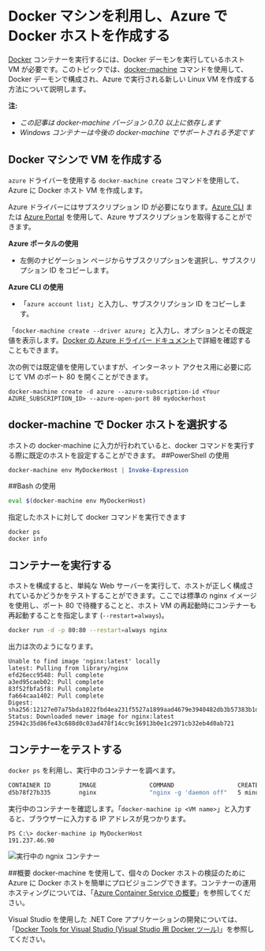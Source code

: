 <properties
   pageTitle="Docker マシンを利用し、Azure で Docker ホストを作成する | Microsoft Azure"
   description="Docker マシンを利用し、Azure で Docker ホストを作成する方法について説明します。"
   services="azure-container-service"
   documentationCenter="na"
   authors="mlearned"
   manager="douge"
   editor="" />
<tags
   ms.service="multiple"
   ms.devlang="dotnet"
   ms.topic="article"
   ms.tgt_pltfrm="na"
   ms.workload="multiple"
   ms.date="06/08/2016"
   ms.author="mlearned" />

# Docker マシンを利用し、Azure で Docker ホストを作成する

[Docker](https://www.docker.com/) コンテナーを実行するには、Docker デーモンを実行しているホスト VM が必要です。このトピックでは、[docker-machine](https://docs.docker.com/machine/) コマンドを使用して、Docker デーモンで構成され、Azure で実行される新しい Linux VM を作成する方法について説明します。

**注:**
- *この記事は docker-machine バージョン 0.7.0 以上に依存します*
- *Windows コンテナーは今後の docker-machine でサポートされる予定です*

## Docker マシンで VM を作成する

`azure` ドライバーを使用する `docker-machine create` コマンドを使用して、Azure に Docker ホスト VM を作成します。

Azure ドライバーにはサブスクリプション ID が必要になります。[Azure CLI](xplat-cli-install.md) または [Azure Portal](https://portal.azure.com) を使用して、Azure サブスクリプションを取得することができます。

**Azure ポータルの使用**
- 左側のナビゲーション ページからサブスクリプションを選択し、サブスクリプション ID をコピーします。

**Azure CLI の使用**
- 「```azure account list```」と入力し、サブスクリプション ID をコピーします。

「`docker-machine create --driver azure`」と入力し、オプションとその既定値を表示します。[Docker の Azure ドライバー ドキュメント](https://docs.docker.com/machine/drivers/azure/)で詳細を確認することもできます。

次の例では既定値を使用していますが、インターネット アクセス用に必要に応じて VM のポート 80 を開くことができます。

```
docker-machine create -d azure --azure-subscription-id <Your AZURE_SUBSCRIPTION_ID> --azure-open-port 80 mydockerhost
```

## docker-machine で Docker ホストを選択する
ホストの docker-machine に入力が行われていると、docker コマンドを実行する際に既定のホストを設定することができます。
##PowerShell の使用

```powershell
docker-machine env MyDockerHost | Invoke-Expression 
```

##Bash の使用

```bash
eval $(docker-machine env MyDockerHost)
```

指定したホストに対して docker コマンドを実行できます

```
docker ps
docker info
```

## コンテナーを実行する

ホストを構成すると、単純な Web サーバーを実行して、ホストが正しく構成されているかどうかをテストすることができます。ここでは標準の nginx イメージを使用し、ポート 80 で待機することと、ホスト VM の再起動時にコンテナーも再起動することを指定します (`--restart=always`)。

```bash
docker run -d -p 80:80 --restart=always nginx
```

出力は次のようになります。

```
Unable to find image 'nginx:latest' locally
latest: Pulling from library/nginx
efd26ecc9548: Pull complete
a3ed95caeb02: Pull complete
83f52fbfa5f8: Pull complete
fa664caa1402: Pull complete
Digest: sha256:12127e07a75bda1022fbd4ea231f5527a1899aad4679e3940482db3b57383b1d
Status: Downloaded newer image for nginx:latest
25942c35d86fe43c688d0c03ad478f14cc9c16913b0e1c2971cb32eb4d0ab721
```

## コンテナーをテストする

`docker ps` を利用し、実行中のコンテナーを調べます。

```bash
CONTAINER ID        IMAGE               COMMAND                  CREATED             STATUS              PORTS                         NAMES
d5b78f27b335        nginx               "nginx -g 'daemon off"   5 minutes ago       Up 5 minutes        0.0.0.0:80->80/tcp, 443/tcp   goofy_mahavira
```

実行中のコンテナーを確認します。「`docker-machine ip <VM name>`」と入力すると、ブラウザーに入力する IP アドレスが見つかります。

```
PS C:\> docker-machine ip MyDockerHost
191.237.46.90
```

![実行中の ngnix コンテナー](./media/vs-azure-tools-docker-machine-azure-config/nginxsuccess.png)

##概要
docker-machine を使用して、個々の Docker ホストの検証のために Azure に Docker ホストを簡単にプロビジョニングできます。コンテナーの運用ホスティングについては、「[Azure Container Service の概要](http://aka.ms/AzureContainerService)」を参照してください。

Visual Studio を使用した .NET Core アプリケーションの開発については、「[Docker Tools for Visual Studio (Visual Studio 用 Docker ツール)](http://aka.ms/DockerToolsForVS)」を参照してください。

<!---HONumber=AcomDC_0921_2016-->